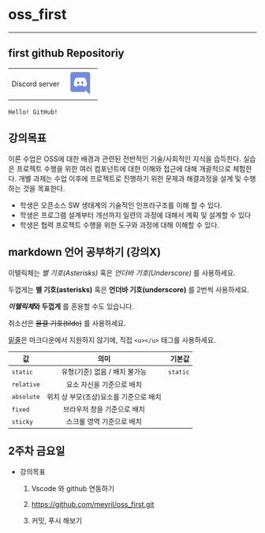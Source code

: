# oss_first
------------------
## first github Repositoriy

|||
|---|---|
|Discord server|[![Discord server](./discordicon2.png)](https://discord.gg/5xtYD4CGnE)|

`Hello! GitHub!`

## 강의목표
이론 수업은 OSS에 대한 배경과 관련된 전반적인 기술/사회적인 지식을 습득한다. 실습은 프로젝트 수행을 위한 여러 컴포넌트에 대한 이해와 접근에 대해 개괄적으로 체험한다. 개별 과제는 수업 이후에 프로젝트로 진행하기 위한 문제과 해결과정을 설계 및 수행하는 것을 목표한다.
- 학생은 오픈소스 SW 생태계의 기술적인 인프라구조를 이해 할 수 있다.
- 학생은 프로그램 설계부터 개선까지 일련의 과정에 대해서 계획 및 설계할 수 있다
- 학생은 협력 프로젝트 수행을 위한 도구와 과정에 대해 이해할 수 있다.


## markdown 언어 공부하기 (강의X)
이텔릭체는 *별 기호(Asterisks)* 혹은 _언더바 기호(Underscore)_ 를 사용하세요.

두껍게는 **별 기호(asterisks)** 혹은 __언더바 기호(underscore)__ 를 2번씩 사용하세요.

__*이텔릭체*와 두껍게__ 를 혼용할 수도 있습니다.

취소선은 ~~물결 기호(tilde)~~ 를 사용하세요.

<u>밑줄</u>은 마크다운에서 지원하지 않기에, 직접 `<u></u>` 태그를 사용하세요.

| 값 | 의미 | 기본값 |
|---|:---:|---:|
| `static` | 유형(기준) 없음 / 배치 불가능 | `static` |
| `relative` | 요소 자신을 기준으로 배치 |  |
| `absolute` | 위치 상 부모(조상)요소를 기준으로 배치 |  |
| `fixed` | 브라우저 창을 기준으로 배치 |  |
| `sticky` | 스크롤 영역 기준으로 배치 |  |

## 2주차 금요일
- 강의목표

    1. Vscode 와 github 연동하기

    2. https://github.com/meyril/oss_first.git

    3. 커밋, 푸시 해보기